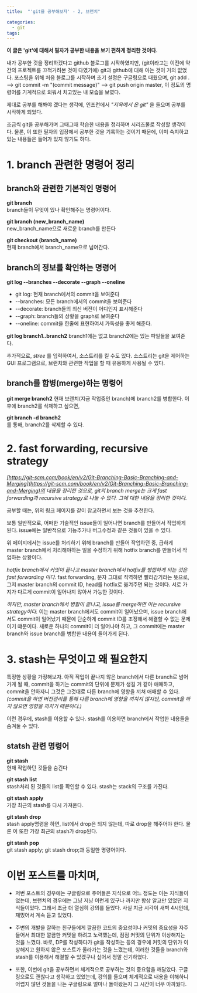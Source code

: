 ```yaml
---
title:  "'git을 공부해보자' - 2, 브랜치"

categories:
  - git
tags:
---
```


__이 글은 'git'에 대해서 필자가 공부한 내용을 보기 편하게 정리한 것이다.__

내가 공부한 것을 정리하겠다고 github 블로그를 시작하였지만, (git이라고는 이전에 약간의 프로젝트를 끄적거려본 것이 다였기에) git과 github에 대해 아는 것이 거의 없었다. 포스팅을 위해 처음 블로그를 시작하며 초기 설정은 구글링으로 때웠으며, git add . --> git commit -m "(commit message)" --> git push origin master, 이 정도의 명령어를 기계적으로 외워서 치고있는 내 모습을 보였다.

 제대로 공부를 해봐야 겠다는 생각에, 인프런에서 _"지옥에서 온 git"_ 을 들으며 공부를 시작하게 되었다.

조금씩 git을 공부해가며 그때그때 학습한 내용을 정리하며 시리즈물로 작성할 생각이다. 물론, 이 또한 필자의 입장에서 공부한 것을 기록하는 것이기 때문에, 이미 숙지하고 있는 내용들은 들어가 있지 않기도 하다.

# 1. branch 관련한 명령어 정리

## branch와 관련한 기본적인 명령어
__git branch__  
branch들이 무엇이 있나 확인해주는 명령어이다.

__git branch (new_branch_name)__  
new_branch_name으로 새로운 branch를 만든다

__git checkout (branch_name)__  
현재 branch에서 branch_name으로 넘어간다.

## branch의 정보를 확인하는 명령어
__git log --branches --decorate --graph --oneline__
- git log: 현재 branch에서의 commit을 보여준다
- --branches: 모든 branch에서의 commit을 보여준다
- --decorate: branch들의 최신 버전이 어디인지 표시해준다
- --graph: branch들의 상황을 graph로 보여준다
- --oneline: commit을 한줄에 표현하여서 가독성을 좋게 해준다.

__git log branch1..branch2__
branch1에는 없고 branch2에는 있는 파일들을 보여준다.

추가적으로, _stree_ 를 입력하여서, 소스트리를 킬 수도 있다.
소스트리는 git을 제어하는 GUI 프로그램으로, 브랜치와 관련한 작업을 할 때 유용하게 사용될 수 있다.

## branch를 합병(merge)하는 명령어
__git merge branch2__ 
현재 브랜치(지금 작업중인 branch)에 branch2를 병합한다. 이후에 branch2를 삭제하고 싶으면,

__git branch -d branch2__  
를 통해, branch2를 삭제할 수 있다.

# 2. fast forwarding, recursive strategy
_[https://git-scm.com/book/en/v2/Git-Branching-Basic-Branching-and-Merging](https://git-scm.com/book/en/v2/Git-Branching-Basic-Branching-and-Merging)의 내용을 정리한 것으로, git의 branch merge는 크게 fast forwarding과 recursive strategy로 나눌 수 있다. 그에 대한 내용을 정리한 것이다._

공부할 때는, 위의 링크 페이지를 같이 참고하면서 보는 것을 추천한다.

보통 일반적으로, 어떠한 기술적인 issue들이 일어나면 branch를 만들어서 작업하게 된다. issue에는 일반적으로 기능추가나 버그수정과 같은 것들이 있을 수 있다.

위 페이지에서는 issue를 처리하기 위해 branch를 만들어 작업하던 중, 급하게 master branch에서 처리해야하는 일을 수정하기 위해 hotfix branch를 만들어서 작업하는 상황이다. 

_hotfix branch에서 커밋이 끝나고 master branch에서 hotfix를 병합하게 되는 것은 fast forwarding 이다._ fast forwarding, 문자 그대로 직역하면 빨리감기라는 뜻으로, 그저 master branch의 commit ID, head를 hotfix로 옮겨주면 되는 것이다. 서로 가지가 다르게 commit이 일어나지 않아서 가능한 것이다.

_하지만, master branch에서 병합이 끝나고, issue를 merge하면 이는 recursive strategy이다._ 이는 master branch에서도 commit이 일어났으며, issue branch에서도 commit이 일어났기 때문에 단순하게 commit ID를 조정해서 해결할 수 없는 문제이기 떄문이다. 새로운 하나의 commit이 더 일어나야 하고, 그 commit에는 master branch와 issue branch를 병합한 내용이 들어가게 된다. 

# 3. stash는 무엇이고 왜 필요한지
특정한 상황을 가정해보자. 아직 작업이 끝나지 않은 branch에서 다른 branch로 넘어가게 될 때, commit을 하기는 commit의 단위에 문제가 생길 거 같아 애매하고, commit을 안하자니 그것은 그것대로 다른 branch에 영향을 끼쳐 애매할 수 있다. _(commit을 하면 버전관리를 통해 다른 branch에 영향을 끼치지 않지만, commit을 하지 않으면 영향을 끼치기 때문이다.)_

이런 경우에, stash를 이용할 수 있다. stash를 이용하면 branch에서 작업한 내용들을 숨겨둘 수 있다. 

## statsh 관련 명령어
__git stash__  
현재 작업하던 것들을 숨긴다  

__git stash list__  
stash처리 된 것들의 list를 확인할 수 있다. stash는 stack의 구조를 가진다.

__git stash apply__    
가장 최근의 stash를 다시 가져온다.

__git stash drop__    
stash apply명령을 하면, list에서 drop은 되지 않는데, 따로 drop을 해주어야 한다. 물론 이 또한 가장 최근의 stash가 drop된다.

__git stash pop__    
git stash apply; git stash drop;과 동일한 명령어이다.

# 이번 포스트를 마치며,
- 저번 포스트의 경우에는 구글링으로 주어들은 지식으로 어느 정도는 아는 지식들이었는데, 브랜치의 경우에는 그냥 저냥 이런게 있구나 까지만 항상 알고만 있었던 지식들이었다. 그래서 조금 더 열심히 강의를 들었다. 사실 지금 시각이 새벽 4시인데, 재밌어서 계속 듣고 있었다. 
 
- 주변의 개발을 잘하는 친구들에게 깔끔한 코드의 중요성이나 커밋의 중요성을 자주들어서 최대한 깔끔한 커밋을 하려고 노력했는데, 점점 커밋의 단위가 이상해지는 것을 느꼈다. 바로, DP를 작성하다가 git을 작성하는 등의 경우에 커밋의 단위가 이상해지고 원하지 않은 포스트가 올라가는 것을 느꼈는데, 이러한 것들을 branch와 stash를 이용해서 해결할 수 있겠구나 싶어서 정말 신기하였다.

- 또한, 이번에 git을 공부하면서 체계적으로 공부하는 것의 중요함을 깨달았다. 구글링으로도 괜찮다고 생각하고 있었는데, 강의를 들으며 체계적으로 내용을 이해하니 어렵지 않던 것들을 나는 구글링으로 얼마나 돌아왔는지 그 시간이 너무 아까웠다.